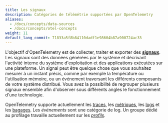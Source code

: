 ```yaml
---
title: Les signaux
description: Catégories de télémétrie supportées par OpenTelemetry
aliases:
  - /docs/concepts/data-sources
  - /docs/concepts/otel-concepts
weight: 11
default_lang_commit: 71833a5f8b84110dadf1e98604b87a900724ac33
---
```


L'objectif d'OpenTelemetry est de collecter, traiter et exporter des **[signaux][signals]**. Les signaux sont des données générées par le système et décrivant l'activité interne du système d'exploitation et des applications exécutées sur une plateforme. Un signal peut être quelque chose que vous souhaitez mesurer à un instant précis, comme par exemple la température ou l'utilisation mémoire, ou un événement traversant les différents composants de votre système distribué. Vous avez la possibilité de regrouper plusieurs signaux ensemble afin d'observer sous différents angles le fonctionnement d'une technologie.

OpenTelemetry supporte actuellement les [traces](/docs/concepts/signals/traces), les [métriques](/docs/concepts/signals/metrics), les [logs](/docs/concepts/signals/logs) et les [bagages](/docs/concepts/signals/baggage). Les _événements_ sont une catégorie de log. Un groupe dédié au profilage travaille actuellement sur les
[_profils_](https://github.com/open-telemetry/opentelemetry-specification/blob/main/oteps/profiles/0212-profiling-vision.md).

[signals]: /docs/specs/otel/glossary/#signals
